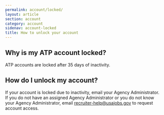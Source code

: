 ```yaml
---
permalink: account/locked/
layout: article
section: account
category: account
sidenav: account-locked
title: How to unlock your account
---
```


## Why is my ATP account locked?
ATP accounts are locked after 35 days of inactivity.

## How do I unlock my account?
If your account is locked due to inactivity, email your Agency Administrator. If you do not have an assigned Agency Administrator or you do not know your Agency Administrator, email <a href="mailto:recruiter-help@usajobs.gov">recruiter-help@usajobs.gov</a> to request account access.